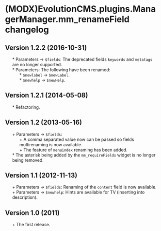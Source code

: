 # (MODX)EvolutionCMS.plugins.ManagerManager.mm_renameField changelog


## Version 1.2.2 (2016-10-31)
* \* Parameters → `$fields`: The deprecated fields `keywords` and `metatags` are no longer supported.
* \* Parameters: The following have been renamed:
	* \* `$newlabel` → `$newLabel`.
	* \* `$newhelp` → `$newHelp`.


## Version 1.2.1 (2014-05-08)
* \* Refactoring.


## Version 1.2 (2013-05-16)
* \+ Parameters → `$fields`:
	* \+ A comma separated value now can be passed so fields multirenaming is now available.
	* \+ The feature of `menuindex` renaming has been added.
* \* The asterisk being added by the `mm_requireFields` widget is no longer being removed.


## Version 1.1 (2012-11-13)
* \+ Parameters → `$fields`: Renaming of the `content` field is now available.
* \+ Parameters → `$newhelp`: Hints are available for TV (inserting into description).


## Version 1.0 (2011)
* \+ The first release.


<link rel="stylesheet" type="text/css" href="https://DivanDesign.ru/assets/files/ddMarkdown.css" />
<style>ul{list-style:none;}</style>